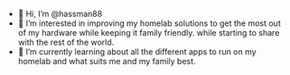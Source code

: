 - 👋 Hi, I’m @hassman88
- 👀 I’m interested in improving my homelab solutions to get the most out of my hardware while keeping it family friendly. while starting to share with the rest of the world.
- 🌱 I’m currently learning about all the different apps to run on my homelab and what suits me and my family best.

<!---
hassman88/hassman88 is a ✨ special ✨ repository because its `README.md` (this file) appears on your GitHub profile.
You can click the Preview link to take a look at your changes.
--->
